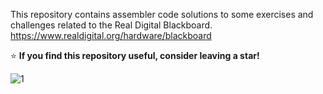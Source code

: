 This repository contains assembler code solutions to some exercises and challenges related to the Real Digital Blackboard.
https://www.realdigital.org/hardware/blackboard

⭐ **If you find this repository useful, consider leaving a star!**  

![1](https://www.realdigital.org/img/d636294edf596a4a07a2eaadc87bd11f.png)
